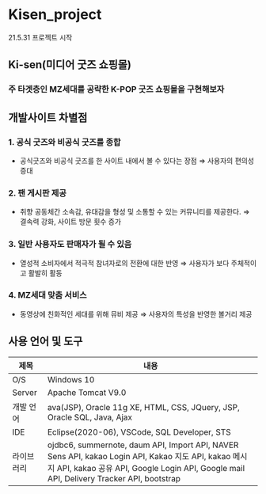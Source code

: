 # Kisen_project

21.5.31
프로젝트 시작

## Ki-sen(미디어 굿즈 쇼핑몰)

### 주 타겟층인 MZ세대를 공략한 K-POP 굿즈 쇼핑몰을 구현해보자

## 개발사이트 차별점
### 1. 공식 굿즈와 비공식 굿즈를 종합

- 공식굿즈와 비공식 굿즈를 한 사이트 내에서 볼 수 있다는 장점 ⇒ 사용자의 편의성 증대

### 2. 팬 게시판 제공

- 취향 공동체간 소속감, 유대감을 형성 및 소통할 수 있는 커뮤니티를 제공한다. ⇒ 결속력 강화, 사이트 방문 횟수 증가

### 3. 일반 사용자도 판매자가 될 수 있음

- 열성적 소비자에서 적극적 참녀자로의 전환에 대한 반영 ⇒ 사용자가 보다 주체적이고 활발히 활동

### 4. MZ세대 맞춤 서비스

- 동영상에 친화적인 세대를 위해 뮤비 제공 ⇒ 사용자의 특성을 반영한 볼거리 제공

## 사용 언어 및 도구

|제목|내용|
|------|------|
|O/S|Windows 10|
|Server|Apache Tomcat V9.0|
|개발 언어|ava(JSP), Oracle 11g XE, HTML, CSS, JQuery, JSP, Oracle SQL, Java, Ajax|
|IDE|Eclipse(2020-06), VSCode, SQL Developer, STS|
|라이브러리|ojdbc6, summernote, daum API, Import API, NAVER Sens API, kakao Login API, Kakao 지도 API, kakao 메시지 API, kakao 공유 API,  Google Login API, Google mail API, Delivery Tracker API, bootstrap|
